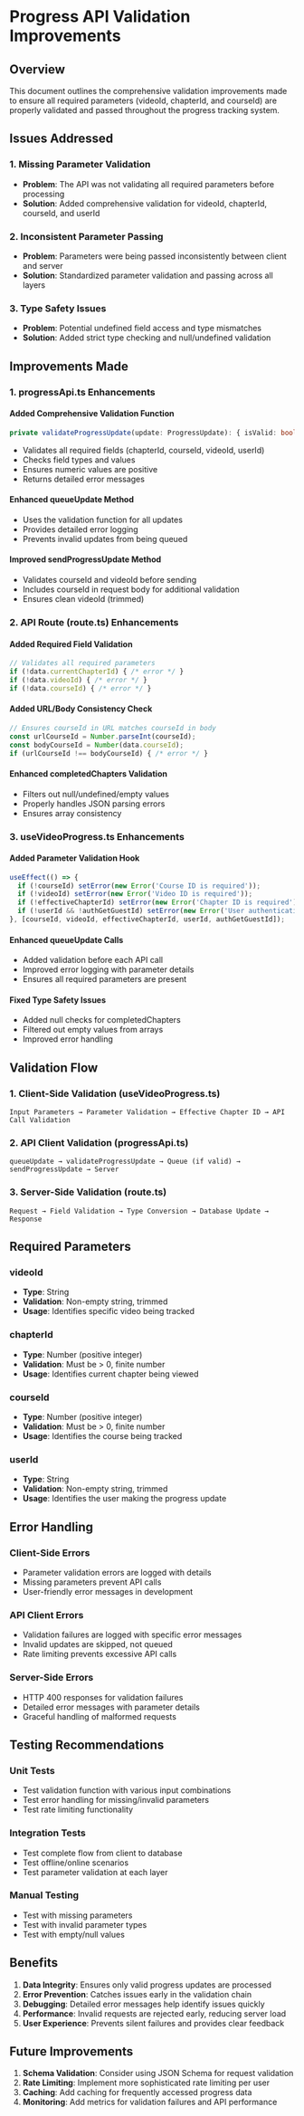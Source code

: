 # Progress API Validation Improvements

## Overview
This document outlines the comprehensive validation improvements made to ensure all required parameters (videoId, chapterId, and courseId) are properly validated and passed throughout the progress tracking system.

## Issues Addressed

### 1. **Missing Parameter Validation**
- **Problem**: The API was not validating all required parameters before processing
- **Solution**: Added comprehensive validation for videoId, chapterId, courseId, and userId

### 2. **Inconsistent Parameter Passing**
- **Problem**: Parameters were being passed inconsistently between client and server
- **Solution**: Standardized parameter validation and passing across all layers

### 3. **Type Safety Issues**
- **Problem**: Potential undefined field access and type mismatches
- **Solution**: Added strict type checking and null/undefined validation

## Improvements Made

### 1. **progressApi.ts Enhancements**

#### Added Comprehensive Validation Function
```typescript
private validateProgressUpdate(update: ProgressUpdate): { isValid: boolean; errors: string[] }
```
- Validates all required fields (chapterId, courseId, videoId, userId)
- Checks field types and values
- Ensures numeric values are positive
- Returns detailed error messages

#### Enhanced queueUpdate Method
- Uses the validation function for all updates
- Provides detailed error logging
- Prevents invalid updates from being queued

#### Improved sendProgressUpdate Method
- Validates courseId and videoId before sending
- Includes courseId in request body for additional validation
- Ensures clean videoId (trimmed)

### 2. **API Route (route.ts) Enhancements**

#### Added Required Field Validation
```typescript
// Validates all required parameters
if (!data.currentChapterId) { /* error */ }
if (!data.videoId) { /* error */ }
if (!data.courseId) { /* error */ }
```

#### Added URL/Body Consistency Check
```typescript
// Ensures courseId in URL matches courseId in body
const urlCourseId = Number.parseInt(courseId);
const bodyCourseId = Number(data.courseId);
if (urlCourseId !== bodyCourseId) { /* error */ }
```

#### Enhanced completedChapters Validation
- Filters out null/undefined/empty values
- Properly handles JSON parsing errors
- Ensures array consistency

### 3. **useVideoProgress.ts Enhancements**

#### Added Parameter Validation Hook
```typescript
useEffect(() => {
  if (!courseId) setError(new Error('Course ID is required'));
  if (!videoId) setError(new Error('Video ID is required'));
  if (!effectiveChapterId) setError(new Error('Chapter ID is required'));
  if (!userId && !authGetGuestId) setError(new Error('User authentication is required'));
}, [courseId, videoId, effectiveChapterId, userId, authGetGuestId]);
```

#### Enhanced queueUpdate Calls
- Added validation before each API call
- Improved error logging with parameter details
- Ensures all required parameters are present

#### Fixed Type Safety Issues
- Added null checks for completedChapters
- Filtered out empty values from arrays
- Improved error handling

## Validation Flow

### 1. **Client-Side Validation (useVideoProgress.ts)**
```
Input Parameters → Parameter Validation → Effective Chapter ID → API Call Validation
```

### 2. **API Client Validation (progressApi.ts)**
```
queueUpdate → validateProgressUpdate → Queue (if valid) → sendProgressUpdate → Server
```

### 3. **Server-Side Validation (route.ts)**
```
Request → Field Validation → Type Conversion → Database Update → Response
```

## Required Parameters

### **videoId**
- **Type**: String
- **Validation**: Non-empty string, trimmed
- **Usage**: Identifies specific video being tracked

### **chapterId**
- **Type**: Number (positive integer)
- **Validation**: Must be > 0, finite number
- **Usage**: Identifies current chapter being viewed

### **courseId**
- **Type**: Number (positive integer)
- **Validation**: Must be > 0, finite number
- **Usage**: Identifies the course being tracked

### **userId**
- **Type**: String
- **Validation**: Non-empty string, trimmed
- **Usage**: Identifies the user making the progress update

## Error Handling

### **Client-Side Errors**
- Parameter validation errors are logged with details
- Missing parameters prevent API calls
- User-friendly error messages in development

### **API Client Errors**
- Validation failures are logged with specific error messages
- Invalid updates are skipped, not queued
- Rate limiting prevents excessive API calls

### **Server-Side Errors**
- HTTP 400 responses for validation failures
- Detailed error messages with parameter details
- Graceful handling of malformed requests

## Testing Recommendations

### **Unit Tests**
- Test validation function with various input combinations
- Test error handling for missing/invalid parameters
- Test rate limiting functionality

### **Integration Tests**
- Test complete flow from client to database
- Test offline/online scenarios
- Test parameter validation at each layer

### **Manual Testing**
- Test with missing parameters
- Test with invalid parameter types
- Test with empty/null values

## Benefits

1. **Data Integrity**: Ensures only valid progress updates are processed
2. **Error Prevention**: Catches issues early in the validation chain
3. **Debugging**: Detailed error messages help identify issues quickly
4. **Performance**: Invalid requests are rejected early, reducing server load
5. **User Experience**: Prevents silent failures and provides clear feedback

## Future Improvements

1. **Schema Validation**: Consider using JSON Schema for request validation
2. **Rate Limiting**: Implement more sophisticated rate limiting per user
3. **Caching**: Add caching for frequently accessed progress data
4. **Monitoring**: Add metrics for validation failures and API performance